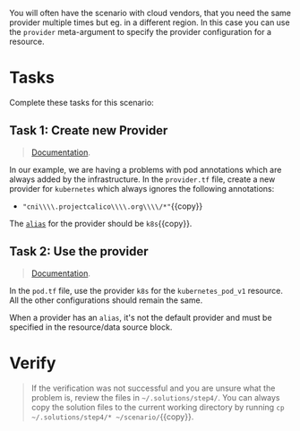 You will often have the scenario with cloud vendors, that you need the same provider multiple times but eg. in a different region. In this case you can use the `provider` meta-argument to specify the provider configuration for a resource.

# Tasks

Complete these tasks for this scenario:

## Task 1: Create new Provider

> [Documentation](https://registry.terraform.io/providers/hashicorp/kubernetes/latest/docs).

In our example, we are having a problems with pod annotations which are always added by the infrastructure. In the `provider.tf` file, create a new provider for `kubernetes` which always ignores the following annotations:

* `"cni\\\\.projectcalico\\\\.org\\\\/*"`{{copy}}

The [`alias`](https://opentofu.org/docs/language/providers/configuration/#alias-multiple-provider-configurations) for the provider should be `k8s`{{copy}}.


## Task 2: Use the provider

> [Documentation](https://opentofu.org/docs/language/meta-arguments/resource-provider/).

In the `pod.tf` file, use the provider `k8s` for the `kubernetes_pod_v1` resource. All the other configurations should remain the same. 

When a provider has an `alias`, it's not the default provider and must be specified in the resource/data source block.

# Verify

> If the verification was not successful and you are unsure what the problem is, review the files in `~/.solutions/step4/`. You can always copy the solution files to the current working directory by running `cp ~/.solutions/step4/* ~/scenario/`{{copy}}.
